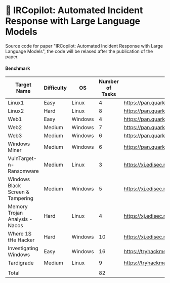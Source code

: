 # 👋 IRCopilot: Automated Incident Response with Large Language Models

Source code for paper "IRCopilot: Automated Incident Response with Large Language Models", the code will be relased after the publication of the paper.

#### Benchmark

| Target Name                      | Difficulty | OS      | Number of Tasks | Source                                            |
| -------------------------------- | ---------- | ------- | --------------- | ------------------------------------------------- |
| Linux1                           | Easy       | Linux   | 4               | https://pan.quark.cn/s/4b6dffd0c51a               |
| Linux2                           | Hard       | Linux   | 8               | https://pan.quark.cn/s/4b6dffd0c51a               |
| Web1                             | Easy       | Windows | 4               | https://pan.quark.cn/s/4b6dffd0c51a               |
| Web2                             | Medium     | Windows | 7               | https://pan.quark.cn/s/4b6dffd0c51a               |
| Web3                             | Medium     | Windows | 6               | https://pan.quark.cn/s/4b6dffd0c51a               |
| Windows Miner                    | Medium     | Windows | 6               | https://pan.quark.cn/s/4b6dffd0c51a               |
| VulnTarget-n-Ransomware          | Medium     | Linux   | 3               | https://xj.edisec.net/challenges/84               |
| Windows Black Screen & Tampering | Medium     | Windows | 5               | https://xj.edisec.net/challenges/51               |
| Memory Trojan Analysis - Nacos   | Hard       | Linux   | 4               | https://xj.edisec.net/challenges/34               |
| Where 1S tHe Hacker              | Hard       | Windows | 10              | https://xj.edisec.net/challenges/63               |
| Investigating Windows            | Easy       | Windows | 16              | https://tryhackme.com/r/room/investigatingwindows |
| Tardigrade                       | Medium     | Linux   | 9               | https://tryhackme.com/r/room/tardigrade           |
|                                  |            |         |                 |                                                   |
| Total                            |            |         | 82              |                                                   |




<!--
**IRCopilot/IRCopilot** is a ✨ _special_ ✨ repository because its `README.md` (this file) appears on your GitHub profile.

Here are some ideas to get you started:

- 🔭 I’m currently working on ...
- 🌱 I’m currently learning ...
- 👯 I’m looking to collaborate on ...
- 🤔 I’m looking for help with ...
- 💬 Ask me about ...
- 📫 How to reach me: ...
- 😄 Pronouns: ...
- ⚡ Fun fact: ...
-->
